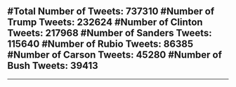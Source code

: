 #Total Number of Tweets: 737310 
#Number of Trump Tweets: 232624
#Number of Clinton Tweets: 217968
#Number of Sanders Tweets: 115640
#Number of Rubio Tweets: 86385
#Number of Carson Tweets: 45280
#Number of Bush Tweets: 39413
---
---
